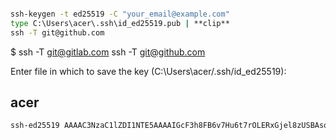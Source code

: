 
````cmd

ssh-keygen -t ed25519 -C "your_email@example.com"
type C:\Users\acer\.ssh\id_ed25519.pub | **clip**
ssh -T git@github.com

````

$ ssh -T git@gitlab.com
ssh -T git@github.com

Enter file in which to save the key (C:\Users\acer/.ssh/id_ed25519):

## acer

````txt
ssh-ed25519 AAAAC3NzaC1lZDI1NTE5AAAAIGcF3h8FB6v7Hu6t7rOLERxGjel8zUSBAsqxzjcbN1Zk your_email@example.com
````
